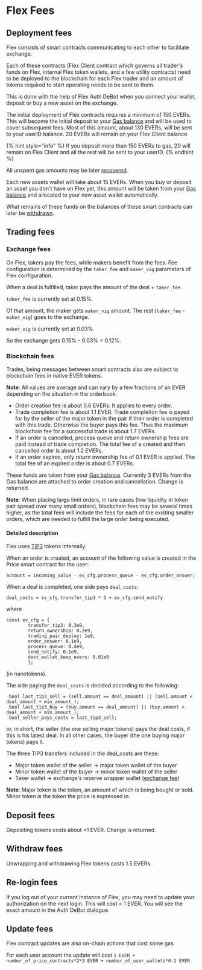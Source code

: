 # Flex Fees

## Deployment fees

Flex consists of smart contracts communicating to each other to facilitate exchange.

Each of these contracts (Flex Client contract which governs all trader's funds on Flex, internal Flex token wallets, and a few utility contracts) need to be deployed to the blockchain for each Flex trader and an amount of tokens required to start operating needs to be sent to them.

This is done with the help of Flex Auth DeBot when you connect your wallet, deposit or buy a new asset on the exchange.

The initial deployment of Flex contracts requires a minimum of 150 EVERs. This will become the initial deposit to your [Gas balance](../guides/keep-up-gas-balance.md) and will be used to cover subsequent fees. Most of this amount, about 130 EVERs, will be sent to your userID balance. 20 EVERs will remain on your Flex Client balance.

{% hint style="info" %}
If you deposit more than 150 EVERs to gas, 20 will remain on Flex Client and all the rest will be sent to your userID.
{% endhint %}

All unspent gas amounts may be later [recovered](../guides/how-to-trade-on-flex.md#how-to-recover-gas-balances).

Each new assets wallet will take about 15 EVERs. When you buy or deposit an asset you don't have on Flex yet, this amount will be taken from your [Gas balance](../guides/keep-up-gas-balance.md) and allocated to your new asset wallet automatically.

What remains of these funds on the balances of these smart contracts can later be [withdrawn](../guides/how-to-trade-on-flex.md#how-to-withdraw).

## Trading fees

### Exchange fees

On Flex, takers pay the fees, while makers benefit from the fees. Fee configuration is determined by the `taker_fee` and `maker_vig` parameters of Flex configuration.

When a deal is fulfilled, taker pays the amount of the deal + `taker_fee`.

`taker_fee` is currently set at 0.15%.

Of that amount, the maker gets `maker_vig` amount. The rest (`taker_fee` - `maker_vig`) goes to the exchange.

`maker_vig` is currently set at 0.03%.

So the exchange gets 0.15% - 0.03% = 0.12%.

### Blockchain fees

Trades, being messages between smart contracts also are subject to blockchain fees in native EVER tokens.

**Note**: All values are average and can vary by a few fractions of an EVER depending on the situation in the orderbook.

* Order creation fee is about 0.6 EVERs. It applies to every order.
* Trade completion fee is about 1.1 EVER. Trade completion fee is payed for by the seller of the major token in the pair if their order is completed with this trade. Otherwise the buyer pays this fee. Thus the maximum blockchain fee for a successful trade is about 1.7 EVERs.
* If an order is cancelled, process queue and return ownership fees are paid instead of trade completion. The total fee of a created and then cancelled order is about 1.2 EVERs.
* If an order expires, only return ownership fee of 0.1 EVER is applied. The total fee of an expired order is about 0.7 EVERs.

These funds are taken from your [Gas balance](../guides/keep-up-gas-balance.md). Currently 3 EVERs  from the Gas balance are attached to order creation and cancellation. Change is returned.

**Note**: When placing large limit orders, in rare cases (low liquidity in token pair spread over many small orders), blockchain fees may be several times higher, as the total fees will include the fees for each of the existing smaller orders, which are needed to fulfill the large order being executed.

#### Detailed description

Flex uses [TIP3](../technical-description/glossary.md) tokens internally.

When an order is created, an account of the following value is created in the Price smart contract for the user:&#x20;

```
account = incoming_value - ev_cfg.process_queue - ev_cfg.order_answer;
```

When a deal is completed, one side pays `deal_costs`:&#x20;

```
deal_costs = ev_cfg.transfer_tip3 * 3 + ev_cfg.send_notify
```

where

```
const ev_cfg = {
        transfer_tip3: 0.3e9, 
        return_ownership: 0.2e9, 
        trading_pair_deploy: 1e9, 
        order_answer: 0.1e9, 
        process_queue: 0.4e9, 
        send_notify: 0.1e9, 
        dest_wallet_keep_evers: 0.01e9 
        };
```

(in nanotokens).

The side paying the `deal_costs` is decided according to the following:

```
 bool last_tip3_sell = (sell.amount == deal_amount) || (sell.amount < deal_amount + min_amount_);
 bool last_tip3_buy = (buy.amount == deal_amount) || (buy.amount < deal_amount + min_amount_);
 bool seller_pays_costs = last_tip3_sell;
```

or, in short, the seller (the one selling major tokens) pays the deal costs, if this is his latest deal. In all other cases, the buyer (the one buying major tokens) pays it.

The three TIP3 transfers included in the deal\_costs are these:

* Major token wallet of the seller -> major token wallet of the buyer
* Minor token wallet of the buyer -> minor token wallet of the seller
* Taker wallet -> exchange's reserve wrapper wallet ([exchange fee](flex-fees.md#exchange-fees))

**Note**: Major token is the token, an amount of which is being bought or sold. Minor token is the token the price is expressed in.

## Deposit fees

Depositing tokens costs about <1 EVER. Change is returned.

## Withdraw fees

Unwrapping and withdrawing Flex tokens costs 1.5 EVERs.

## Re-login fees

If you log out of your current instance of Flex, you may need to update your authorization on the next login. This will cost < 1 EVER. You will see the exact amount in the Auth DeBot dialogue.

## Update fees

Flex contract updates are also on-chain actions that cost some gas.

For each user account the update will cost `1 EVER + number_of_price_contracts*2*3 EVER + number_of_user_wallets*0.1 EVER`
